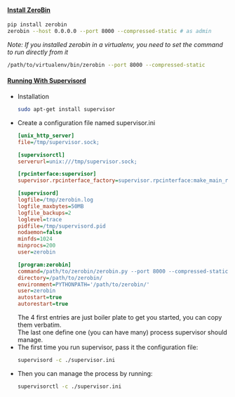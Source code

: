 
#### [Install ZeroBin]()
```bash
pip install zerobin
zerobin --host 0.0.0.0 --port 8000 --compressed-static # as admin
```
*Note: If you installed zerobin in a virtualenv, you need to set the command to run directly from it*
```bash
/path/to/virtualenv/bin/zerobin --port 8000 --compressed-static
```
#### [Running With Supervisord](https://0bin.readthedocs.io/en/latest/en/using_supervisor.html)
- Installation
  ```bash
  sudo apt-get install supervisor
  ```
- Create a configuration file named supervisor.ini
  ```ini
  [unix_http_server]
  file=/tmp/supervisor.sock;

  [supervisorctl]
  serverurl=unix:///tmp/supervisor.sock;

  [rpcinterface:supervisor]
  supervisor.rpcinterface_factory=supervisor.rpcinterface:make_main_rpcinterface

  [supervisord]
  logfile=/tmp/zerobin.log
  logfile_maxbytes=50MB
  logfile_backups=2
  loglevel=trace
  pidfile=/tmp/supervisord.pid
  nodaemon=false
  minfds=1024
  minprocs=200
  user=zerobin

  [program:zerobin]
  command=/path/to/zerobin/zerobin.py --port 8000 --compressed-static
  directory=/path/to/zerobin/
  environment=PYTHONPATH='/path/to/zerobin/'
  user=zerobin
  autostart=true
  autorestart=true
  ```
  The 4 first entries are just boiler plate to get you started, you can copy them verbatim. </br>
  The last one define one (you can have many) process supervisor should manage. </br>
- The first time you run supervisor, pass it the configuration file:
  ```bash
  supervisord -c ./supervisor.ini
  ```
- Then you can manage the process by running:
  ```bash
  supervisorctl -c ./supervisor.ini
  ```

